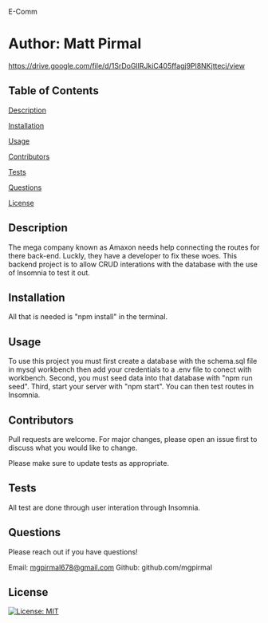 E-Comm
  # Author: Matt Pirmal

https://drive.google.com/file/d/1SrDoGlIRJkiC405ffagj9Pl8NKjtteci/view

  ## Table of Contents

  [Description](#Description)

  [Installation](#Installation)

  [Usage](#Usage)

  [Contributors](#Contributors)

  [Tests](#Tests)

  [Questions](#Questions)

  [License](#License)

  ## Description
  
  The mega company known as Amaxon needs help connecting the routes for there back-end. Luckly, they have a developer to fix these woes. This backend project is to allow CRUD interations with the database with the use of Insomnia to test it out.
    
  ## Installation
    
  All that is needed is "npm install" in the terminal.
    
    
  ## Usage
    
  To use this project you must first create a database with the schema.sql file in mysql workbench then add your credentials to a .env file to conect with workbench. Second, you must seed data into that database with "npm run seed". Third, start your server with "npm start". You can then test routes in Insomnia.
  
    
  ## Contributors
  Pull requests are welcome. For major changes, please open an issue first to discuss what you would like to change.
    
  Please make sure to update tests as appropriate.

  

  ## Tests

  All test are done through user interation through Insomnia.

  ## Questions

  Please reach out if you have questions!

  Email: mgpirmal678@gmail.com
  Github: github.com/mgpirmal
    
  ## License
  [![License: MIT](https://img.shields.io/badge/License-MIT-yellow.svg)](https://opensource.org/licenses/MIT)